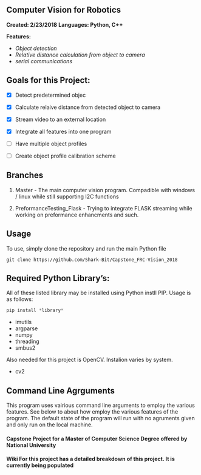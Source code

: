 ## Computer Vision for Robotics


**Created: 2/23/2018**
**Languages: Python, C++** 

**Features:**
- _Object detection_
- _Relative distance calculation from object to camera_
- _serial communications_


## Goals for this Project:
- [x] Detect predetermined objec 
- [x] Calculate relaive distance from detected object to camera
- [x] Stream video to an external location
- [x] Integrate all features into one program
- [ ] Have multiple object profiles
- [ ] Create object profile calibration scheme


## Branches

1. Master - The main computer vision program. Compadible with windows / linux while still supporting I2C functions

2. PreformanceTesting_Flask - Trying to integrate FLASK streaming while working on preformance enhancments and such. 



## Usage
To use, simply clone the repository and run the main Python file
```
git clone https://github.com/Shark-Bit/Capstone_FRC-Vision_2018
```

## Required Python Library’s: 
All of these listed library may be installed using Python instll PIP. Usage is as follows:
```python
pip install *library*
```
- imutils
- argparse
- numpy
- threading
- smbus2

Also needed for this project is OpenCV. Instalion varies by system.

- cv2


## Command Line Agrguments
This program uses vairious command line arguments to employ the various features. See below to about how employ the various features of the program. The default state of the program will run with no agruments given and only run on the local machine.





#### Capstone Project for a Master of Computer Science Degree offered by National University
#### Wiki For this project has a detailed breakdown of this project. It is currently being populated
